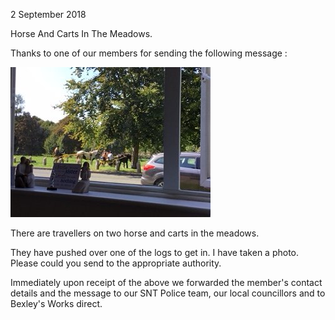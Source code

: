 2 September 2018

Horse And Carts In The Meadows.

Thanks to one of our members for sending the following message :

![Image](images/nm0560_1.jpg)

There are travellers on two horse and carts in the meadows.

They have pushed over one of the logs to get in. I have taken a photo. Please could you send to the appropriate authority.

Immediately upon receipt of the above we forwarded the member's contact details and the message to our SNT Police team, our local councillors and to Bexley's Works direct.
